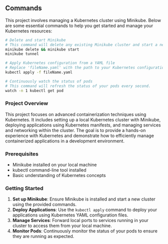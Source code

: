 ## Commands

This project involves managing a Kubernetes cluster using Minikube. Below are some essential commands to help you get started and manage your Kubernetes resources:

```sh
# Delete and start Minikube
# This command will delete any existing Minikube cluster and start a new one.
minikube delete && minikube start
minikube tunnel

# Apply Kubernetes configuration from a YAML file
# Replace 'fileName.yaml' with the path to your Kubernetes configuration file.
kubectl apply -f fileName.yaml

# Continuously watch the status of pods
# This command will refresh the status of your pods every second.
watch -n 1 kubectl get pod
```

### Project Overview

This project focuses on advanced containerization techniques using Kubernetes. It includes setting up a local Kubernetes cluster with Minikube, deploying applications using Kubernetes manifests, and managing services and networking within the cluster. The goal is to provide a hands-on experience with Kubernetes and demonstrate how to efficiently manage containerized applications in a development environment.

### Prerequisites

- Minikube installed on your local machine
- kubectl command-line tool installed
- Basic understanding of Kubernetes concepts

### Getting Started

1. **Set up Minikube**: Ensure Minikube is installed and start a new cluster using the provided commands.
2. **Deploy Applications**: Use the `kubectl apply` command to deploy your applications using Kubernetes YAML configuration files.
3. **Manage Services**: Forward local ports to services running in your cluster to access them from your local machine.
4. **Monitor Pods**: Continuously monitor the status of your pods to ensure they are running as expected.
